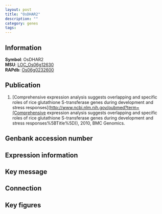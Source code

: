 ```yaml
---
layout: post
title: "OsDHAR2"
description: ""
category: genes
tags: 
---
```


## Information
__Symbol__: OsDHAR2  
__MSU__: [LOC_Os06g12630](http://rice.plantbiology.msu.edu/cgi-bin/ORF_infopage.cgi?orf=LOC_Os06g12630)  
__RAPdb__: [Os06g0232600](http://rapdb.dna.affrc.go.jp/viewer/gbrowse_details/irgsp1?name=Os06g0232600)  

## Publication
1. [Comprehensive expression analysis suggests overlapping and specific roles of rice glutathione S-transferase genes during development and stress responses](http://www.ncbi.nlm.nih.gov/pubmed?term=(Comprehensive expression analysis suggests overlapping and specific roles of rice glutathione S-transferase genes during development and stress responses%5BTitle%5D)), 2010, BMC Genomics.

## Genbank accession number

## Expression information

## Key message

## Connection

## Key figures


